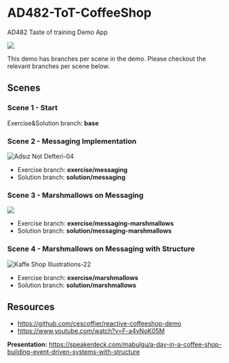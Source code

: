 # AD482-ToT-CoffeeShop

AD482 Taste of training Demo App

![](https://user-images.githubusercontent.com/10568159/127878062-785a2eba-b9d1-406d-99aa-382640d446e0.jpg)

This demo has branches per scene in the demo.
Please checkout the relevant branches per scene below.

## Scenes

### Scene 1 - Start
Exercise&Solution branch: **base**

### Scene 2 - Messaging Implementation

![Adsız Not Defteri-04](https://user-images.githubusercontent.com/10568159/127878303-0176ecb0-3fa5-4c38-8980-ebc497273915.jpg)

* Exercise branch: **exercise/messaging**
* Solution branch: **solution/messaging**

### Scene 3 - Marshmallows on Messaging

![](https://user-images.githubusercontent.com/10568159/127878139-c4f68b0c-7ef8-431b-b5b6-1e49a4ea2d64.jpg)

* Exercise branch: **exercise/messaging-marshmallows**
* Solution branch: **solution/messaging-marshmallows**

### Scene 4 - Marshmallows on Messaging with Structure

![Kaffe Shop Illustrations-22](https://user-images.githubusercontent.com/10568159/127878600-df0dba3d-db1d-4b87-bc7c-91b7872ae973.jpg)

* Exercise branch: **exercise/marshmallows**
* Solution branch: **solution/marshmallows**

## Resources

* https://github.com/cescoffier/reactive-coffeeshop-demo
* https://www.youtube.com/watch?v=F-a4vNoK05M

**Presentation:** https://speakerdeck.com/mabulgu/a-day-in-a-coffee-shop-building-event-driven-systems-with-structure

